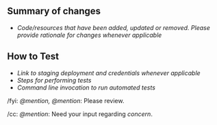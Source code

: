 ## Summary of changes

- _Code/resources that have been added, updated or removed. Please provide rationale for changes whenever applicable_

## How to Test

- _Link to staging deployment and credentials whenever applicable_
- _Steps for performing tests_
- _Command line invocation to run automated tests_

/fyi: _@mention, @mention_: Please review.

/cc: _@mention_: Need your input regarding _concern_.
